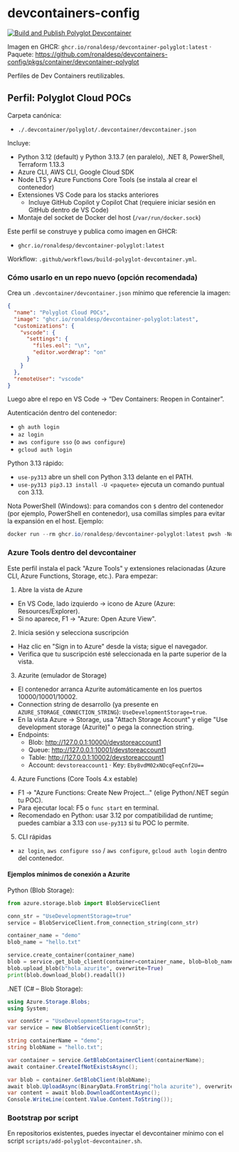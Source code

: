 # devcontainers-config

[![Build and Publish Polyglot Devcontainer](https://github.com/ronaldesp/devcontainers-config/actions/workflows/build-polyglot-devcontainer.yml/badge.svg?branch=main)](https://github.com/ronaldesp/devcontainers-config/actions/workflows/build-polyglot-devcontainer.yml)

Imagen en GHCR: `ghcr.io/ronaldesp/devcontainer-polyglot:latest` · Paquete: https://github.com/ronaldesp/devcontainers-config/pkgs/container/devcontainer-polyglot

Perfiles de Dev Containers reutilizables.

## Perfil: Polyglot Cloud POCs

Carpeta canónica:
- `./.devcontainer/polyglot/.devcontainer/devcontainer.json`

Incluye:
- Python 3.12 (default) y Python 3.13.7 (en paralelo), .NET 8, PowerShell, Terraform 1.13.3
- Azure CLI, AWS CLI, Google Cloud SDK
- Node LTS y Azure Functions Core Tools (se instala al crear el contenedor)
- Extensiones VS Code para los stacks anteriores
  - Incluye GitHub Copilot y Copilot Chat (requiere iniciar sesión en GitHub dentro de VS Code)
- Montaje del socket de Docker del host (`/var/run/docker.sock`)

Este perfil se construye y publica como imagen en GHCR:

- `ghcr.io/ronaldesp/devcontainer-polyglot:latest`

Workflow: `.github/workflows/build-polyglot-devcontainer.yml`.

### Cómo usarlo en un repo nuevo (opción recomendada)

Crea un `.devcontainer/devcontainer.json` mínimo que referencie la imagen:

```json
{
  "name": "Polyglot Cloud POCs",
  "image": "ghcr.io/ronaldesp/devcontainer-polyglot:latest",
  "customizations": {
    "vscode": {
      "settings": {
        "files.eol": "\n",
        "editor.wordWrap": "on"
      }
    }
  },
  "remoteUser": "vscode"
}
```

Luego abre el repo en VS Code → “Dev Containers: Reopen in Container”.

Autenticación dentro del contenedor:
- `gh auth login`
- `az login`
- `aws configure sso` (o `aws configure`)
- `gcloud auth login`

Python 3.13 rápido:
- `use-py313` abre un shell con Python 3.13 delante en el PATH.
- `use-py313 pip3.13 install -U <paquete>` ejecuta un comando puntual con 3.13.

Nota PowerShell (Windows): para comandos con `$` dentro del contenedor (por ejemplo, PowerShell en contenedor), usa comillas simples para evitar la expansión en el host. Ejemplo:

```powershell
docker run --rm ghcr.io/ronaldesp/devcontainer-polyglot:latest pwsh -NoLogo -Command '$PSVersionTable.PSVersion'
```

### Azure Tools dentro del devcontainer

Este perfil instala el pack "Azure Tools" y extensiones relacionadas (Azure CLI, Azure Functions, Storage, etc.). Para empezar:

1) Abre la vista de Azure
  - En VS Code, lado izquierdo → icono de Azure (Azure: Resources/Explorer).
  - Si no aparece, F1 → "Azure: Open Azure View".

2) Inicia sesión y selecciona suscripción
  - Haz clic en "Sign in to Azure" desde la vista; sigue el navegador.
  - Verifica que tu suscripción esté seleccionada en la parte superior de la vista.

3) Azurite (emulador de Storage)
  - El contenedor arranca Azurite automáticamente en los puertos 10000/10001/10002.
  - Connection string de desarrollo (ya presente en `AZURE_STORAGE_CONNECTION_STRING`): `UseDevelopmentStorage=true`.
  - En la vista Azure → Storage, usa "Attach Storage Account" y elige "Use development storage (Azurite)" o pega la connection string.
  - Endpoints:
    - Blob: http://127.0.0.1:10000/devstoreaccount1
    - Queue: http://127.0.0.1:10001/devstoreaccount1
    - Table: http://127.0.0.1:10002/devstoreaccount1
    - Account: `devstoreaccount1` · Key: `Eby8vdM02xNOcqFeqCnf2U==`

4) Azure Functions (Core Tools 4.x estable)
  - F1 → "Azure Functions: Create New Project..." (elige Python/.NET según tu POC).
  - Para ejecutar local: F5 o `func start` en terminal.
  - Recomendado en Python: usar 3.12 por compatibilidad de runtime; puedes cambiar a 3.13 con `use-py313` si tu POC lo permite.

5) CLI rápidas
  - `az login`, `aws configure sso` / `aws configure`, `gcloud auth login` dentro del contenedor.

#### Ejemplos mínimos de conexión a Azurite

Python (Blob Storage):

```python
from azure.storage.blob import BlobServiceClient

conn_str = "UseDevelopmentStorage=true"
service = BlobServiceClient.from_connection_string(conn_str)

container_name = "demo"
blob_name = "hello.txt"

service.create_container(container_name)
blob = service.get_blob_client(container=container_name, blob=blob_name)
blob.upload_blob(b"hola azurite", overwrite=True)
print(blob.download_blob().readall())
```

.NET (C# – Blob Storage):

```csharp
using Azure.Storage.Blobs;
using System;

var connStr = "UseDevelopmentStorage=true";
var service = new BlobServiceClient(connStr);

string containerName = "demo";
string blobName = "hello.txt";

var container = service.GetBlobContainerClient(containerName);
await container.CreateIfNotExistsAsync();

var blob = container.GetBlobClient(blobName);
await blob.UploadAsync(BinaryData.FromString("hola azurite"), overwrite: true);
var content = await blob.DownloadContentAsync();
Console.WriteLine(content.Value.Content.ToString());
```

### Bootstrap por script

En repositorios existentes, puedes inyectar el devcontainer mínimo con el script `scripts/add-polyglot-devcontainer.sh`.
